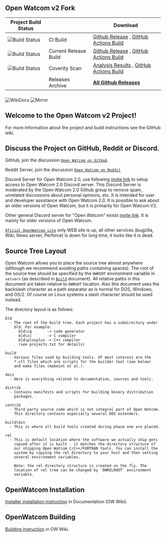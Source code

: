 ## Open Watcom v2 Fork
|Project Build Status||Download|
|---|---|---|
|![Build Status](https://dev.azure.com/open-watcom/open-watcom-v2/_apis/build/status/open-watcom-v2-CI?branchName=master&stageName=Last%20CI%20build)|CI Build|[Github Release](https://github.com/open-watcom/open-watcom-v2/releases/tag/Last-CI-build) , [GitHub Actions Build](https://dev.azure.com/open-watcom/open-watcom-v2/_build/latest?definitionId=11&branchName=master)|
|![Build Status](https://dev.azure.com/open-watcom/open-watcom-v2/_apis/build/status/open-watcom-v2-Release?branchName=master&stageName=GitHub%20Release)|Current Release Build|[Github Release](https://github.com/open-watcom/open-watcom-v2/releases/tag/Current-build) , [GitHub Actions Build](https://dev.azure.com/open-watcom/open-watcom-v2/_build/latest?definitionId=14&branchName=master)|
|![Build Status](https://github.com/open-watcom/open-watcom-v2/actions/workflows/coverity.yml/badge.svg)|Coverity Scan|[Analysis Results](https://scan.coverity.com/projects/open-watcom-open-watcom-v2) , [GitHub Actions Build](https://github.com/open-watcom/open-watcom-v2/actions/workflows/coverity.yml)|
||Releases Archive|[**All Github Releases**](https://github.com/open-watcom/open-watcom-v2/releases)
###
![WikiDocs](https://github.com/open-watcom/open-watcom-v2/workflows/WikiDocs/badge.svg)[](https://github.com/open-watcom/open-watcom-v2/actions?query=workflow%3AWikiDocs)
![Mirror](https://github.com/open-watcom/open-watcom-v2/workflows/Mirror/badge.svg)[](https://github.com/open-watcom/open-watcom-v2/actions?query=workflow%3AMirror)
###
## Welcome to the Open Watcom v2 Project! 

For more information about the project and build instructions see the GitHub wiki.

Discuss the Project on GitHub, Reddit or Discord.
----------------------------------------------------------------------------

GitHub, join the discussion [`Open Watcom on GitHub`](https://github.com/open-watcom/open-watcom-v2/discussions)

Reddit Server, join the discussion [`Open Watcom on Reddit`](https://www.reddit.com/r/OpenWatcom/)

Discord Server for Open Watcom 2.0, use following [invite link](https://discord.gg/39w5wZM89p) to setup access to Open Watcom 2.0 Discord server.
This Discord Server is moderated by the Open Watcom 2.0 Github group to remove spam, unrelated discussions about personal opinions, etc. It is intended for user and developer assistance with Open Watcom 2.0. It is possible to ask about an older versions of Open Watcom, but it is primarily for Open Watcom V2.

Other general Discord server for "Open Watcom" exists [invite link](https://discord.gg/5WexPNn). It is mainly for older versions of Open Watcom.

[`Oficial OpenWatcom site`](http://openwatcom.org) only WEB site is up, all other services (bugzilla, Wiki, News server, Perforce) is down for long time, it looks like it is dead.

Source Tree Layout
------------------

Open Watcom allows you to place the source tree almost anywhere (although
we recommend avoiding paths containing spaces). The root of the source
tree should be specified by the `OWROOT` environment variable in `setvars`
(as described in [`Build`](https://github.com/open-watcom/open-watcom-v2/wiki/Build) document). All relative paths in this document are
taken relative to `OWROOT` location. Also this document uses the backslash
character as a path separator as is normal for DOS, Windows, and OS/2. Of
course on Linux systems a slash character should be used instead.

The directory layout is as follows:

    bld
      - The root of the build tree. Each project has a subdirectory under
        bld. For example:
          bld\cg       -> code generator
          bld\cc       -> C compiler
          bld\plusplus -> C++ compiler
          (see projects.txt for details)

    build
      - Various files used by building tools. Of most interest are the
        *.ctl files which are scripts for the builder tool (see below)
        and make files (makeint et al.).

    docs
      - Here is everything related to documentation, sources and tools.

    distrib
      - Contains manifests and scripts for building binary distribution
        packages.

    contrib
      - Third party source code which is not integral part of Open Watcom.
        This directory contains especially several DOS extenders.

    build\bin
      - This is where all build tools created during phase one are placed.

    rel
      - This is default location where the software we actually ship gets
        copied after it is built - it matches the directory structure of
        our shipping Open Watcom C/C++/FORTRAN tools. You can install the
        system by copying the rel directory to your host and then setting
        several environment variables.

        Note: the rel directory structure is created on the fly. The
        location of rel tree can be changed by `OWRELROOT` environment
        variable.

OpenWatcom Installation
-----------------------
[Installer installation instruction](https://open-watcom.github.io/open-watcom-v2-wikidocs/c_readme.html#Installation) in Documentation (OW Wiki).

OpenWatcom Building
-------------------
[Building instruction](https://github.com/open-watcom/open-watcom-v2/wiki/Build) in OW Wiki.
